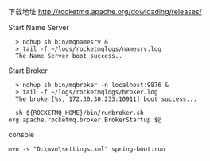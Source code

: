 下载地址
http://rocketmq.apache.org/dowloading/releases/

Start Name Server

~~~
  > nohup sh bin/mqnamesrv &
  > tail -f ~/logs/rocketmqlogs/namesrv.log
  The Name Server boot success..
~~~

Start Broker

~~~
  > nohup sh bin/mqbroker -n localhost:9876 &
  > tail -f ~/logs/rocketmqlogs/broker.log 
  The broker[%s, 172.30.30.233:10911] boot success...
  
  sh ${ROCKETMQ_HOME}/bin/runbroker.sh org.apache.rocketmq.broker.BrokerStartup $@
~~~

console

~~~
mvn -s "D:\mvn\settings.xml" spring-boot:run
~~~

